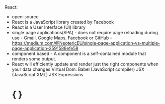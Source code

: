 React: 
- open-source
- React is a JavaScript library created by Facebook
- React is a User Interface (UI) library
- single page applications(SPA)
        - does not require page reloading during use
        - Gmail, Google Maps, Facebook or GitHub
        - https://medium.com/@NeotericEU/single-page-application-vs-multiple-page-application-2591588efe58
- component based
         -  A component is a self-contained module that renders some output.
- React will efficiently update and render just the right components when your data changes
Virtual Dom:
Babel (JavaScript compiler)
JSX (JavaScript XML)
JSX Expressions <h1> { } </h1>
